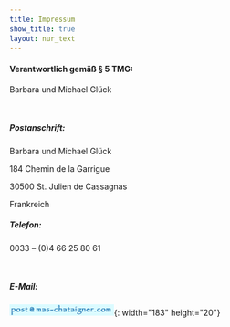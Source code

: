 ```yaml
---	
title: Impressum
show_title: true
layout: nur_text
---
```


#### Verantwortlich gem&auml;&szlig; &sect; 5 TMG:

Barbara und Michael Gl&uuml;ck

&nbsp;

##### Postanschrift:

Barbara und Michael Gl&uuml;ck

184 Chemin de la Garrigue

30500 St. Julien de Cassagnas

Frankreich

##### Telefon:

0033 – (0)4 66 25 80 61

&nbsp;

##### E-Mail:

![](/images/mail.gif){: width="183" height="20"}